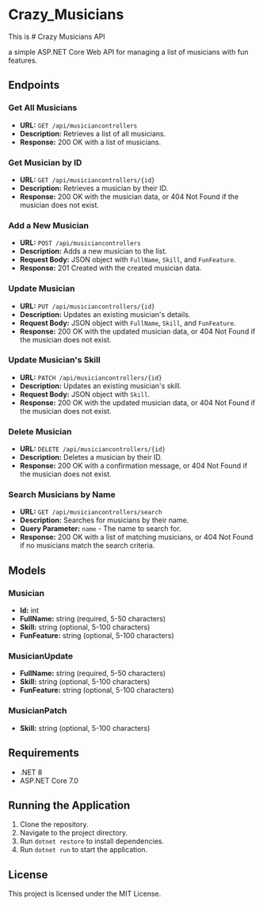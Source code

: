 # Crazy_Musicians
This is # Crazy Musicians API

a simple ASP.NET Core Web API for managing a list of musicians with fun features.

## Endpoints

### Get All Musicians
- **URL:** `GET /api/musiciancontrollers`
- **Description:** Retrieves a list of all musicians.
- **Response:** 200 OK with a list of musicians.

### Get Musician by ID
- **URL:** `GET /api/musiciancontrollers/{id}`
- **Description:** Retrieves a musician by their ID.
- **Response:** 200 OK with the musician data, or 404 Not Found if the musician does not exist.

### Add a New Musician
- **URL:** `POST /api/musiciancontrollers`
- **Description:** Adds a new musician to the list.
- **Request Body:** JSON object with `FullName`, `Skill`, and `FunFeature`.
- **Response:** 201 Created with the created musician data.

### Update Musician
- **URL:** `PUT /api/musiciancontrollers/{id}`
- **Description:** Updates an existing musician's details.
- **Request Body:** JSON object with `FullName`, `Skill`, and `FunFeature`.
- **Response:** 200 OK with the updated musician data, or 404 Not Found if the musician does not exist.

### Update Musician's Skill
- **URL:** `PATCH /api/musiciancontrollers/{id}`
- **Description:** Updates an existing musician's skill.
- **Request Body:** JSON object with `Skill`.
- **Response:** 200 OK with the updated musician data, or 404 Not Found if the musician does not exist.

### Delete Musician
- **URL:** `DELETE /api/musiciancontrollers/{id}`
- **Description:** Deletes a musician by their ID.
- **Response:** 200 OK with a confirmation message, or 404 Not Found if the musician does not exist.

### Search Musicians by Name
- **URL:** `GET /api/musiciancontrollers/search`
- **Description:** Searches for musicians by their name.
- **Query Parameter:** `name` - The name to search for.
- **Response:** 200 OK with a list of matching musicians, or 404 Not Found if no musicians match the search criteria.

## Models

### Musician
- **Id:** int
- **FullName:** string (required, 5-50 characters)
- **Skill:** string (optional, 5-100 characters)
- **FunFeature:** string (optional, 5-100 characters)

### MusicianUpdate
- **FullName:** string (required, 5-50 characters)
- **Skill:** string (optional, 5-100 characters)
- **FunFeature:** string (optional, 5-100 characters)

### MusicianPatch
- **Skill:** string (optional, 5-100 characters)

## Requirements
- .NET 8
- ASP.NET Core 7.0

## Running the Application
1. Clone the repository.
2. Navigate to the project directory.
3. Run `dotnet restore` to install dependencies.
4. Run `dotnet run` to start the application.

## License
This project is licensed under the MIT License.
